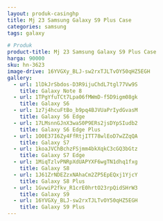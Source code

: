 ```yaml
---
layout: produk-casinghp
title: Mj 23 Samsung Galaxy S9 Plus Case
categories: samsung
tags: galaxy

# Produk
product-title: Mj 23 Samsung Galaxy S9 Plus Case
harga: 90000
sku: hn-3623
image-drive: 16YVGXy_BLJ-sw2rxTJLTvOY50qHZ5EGH
gallery:
  - url: 1lDkJrSbdos-D3R9ijuChdL7tgl77Vw9S
    title: Galaxy Note 8
  - url: 1TPgYfuTCt7Lpa06fMWmD-f5D9igm08gk
    title: Galaxy S6
  - url: 1z7j4hcuFtBo_b9pq4BJVUaPrIydGvasM
    title: Galaxy S6 Edge
  - url: 17LMsnnGJnX3waS0P9ERs2jsDYpSIudb2
    title: Galaxy S6 Edge Plus
  - url: 1O0E37I6Zy4FfRtjITT78wlEoD7wZZqQA
    title: Galaxy S7
  - url: 1koaJVChBchzFSjmm4bkXqkC3cGQ3bGtz
    title: Galaxy S7 Edge
  - url: 1MiqTzlvPNRpXdUAPYXF6wgTN1dhq1fxg
    title: Galaxy S8
  - url: 1J61ZrNDEZzxNAhaCm2ZP5EpEQxj1YjcY
    title: Galaxy S8 Plus
  - url: 1GvwiP2fkv_R1crE0hrtO23rpQidSHrW3
    title: Galaxy S9
  - url: 16YVGXy_BLJ-sw2rxTJLTvOY50qHZ5EGH
    title: Galaxy S9 Plus
---
```

